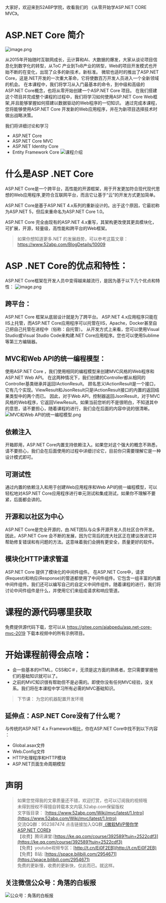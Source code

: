 大家好，欢迎来到52ABP学院，收看我们的 《从零开始学ASP.NET CORE MVC》。

# ASP.NET Core 简介

![image.png](https://upload-images.jianshu.io/upload_images/1979022-3081bbc420a6ffbc.png)

从2015年开始随时互联网成长，云计算和AI、大数据的爆发，大家从谈论项目信息化到数字化的转型，从ToC
产业到ToB产业的转型，Web的项目开发模式也开始不断的在变化，出现了众多的新技术，新标准。
微软也适时的推出了ASP.NET Core，这是.NET开发的一次重大革命，它将使数百万开发人员进入一个全新领域
的机会。
在本课程中，我们将学习从入门最基本的命令，到中级和高级的ASP.NET Core概念，也将从零开始创建一个ASP.NET Core 项目。 
在我们搭建这个项目并完成整个课程的过程中，我们将学习如何使用ASP.NET Core Web框架,并且能够掌握如何搭建以数据驱动的Web程序的一切知识。
通过完成本课程，您将能够使用ASP.NET Core 开发新的Web应用程序，并在为新项目选择技术时做出战略决策。

我们将详细讨论和学习
- ASP.NET Core
- ASP.NET Core MVC
- ASP.NET Identity Core
- Entity Framework Core
![课程介绍](https://upload-images.jianshu.io/upload_images/1979022-c0c6a5d22bda16a1.png)


# 什么是ASP .NET Core

ASP.NET Core是一个跨平台，高性能的开源框架，用于开发更加符合现代现代思想的Web应用程序,更符合互联网平台，而且它让基于“云”的开发方式更加简单。

ASP.NET Core是基于ASP.NET 4.x系列的重新设计的。出于这个原因，它最初称为ASP.NET 5，但后来重命名为ASP.NET Core 1.0。

ASP.NET Core 完全由现有的ASP.NET 4.x重写，其架构更改使其更具模块化，可扩展，开源，轻量级，高性能和跨平台的Web框架。 

> 如果你想知道更多.NET 的发展趋势，可以参考这篇文章：https://www.52abp.com/BlogDetails/10009

# ASP .NET Core的优点和特性：

ASP.NET Core框架在开发人员中变得越来越流行，是因为基于以下几个优点和特性：
![image.png](https://upload-images.jianshu.io/upload_images/1979022-4b67c7da6a070999.png)

##  跨平台：
ASP.NET Core 框架从底层设计就是为了跨平台。 
ASP.NET 4.x应用程序只能在IIS上托管，而ASP.NET Core应用程序可以托管在IIS，Apache，Docker甚至自己把自己托管在进程中（俗称：自托管）。
从开发方式上来看，您可以使用Visual Studio或Visual Studio Code来构建.NET Core应用程序。您也可以使用Sublime等第三方编辑器。

## MVC和Web API的统一编程模型：
使用ASP.NET Core ，我们使用相同的编程模型来创建MVC风格的Web程序和ASP.NET Web API。
在这两种情况下，我们创建的Controller都从相同的Controller基类继承并返回IActionResult。
顾名思义IActionResult是一个接口，它有几个实现。ViewResult和JsonResult只是IActionResult接口的内置的返回结果类型中的两个而已。
因此，对于Web API，控制器返回JsonResult，对于MVC风格的Web程序，它返回ViewResult。如果当前您听的不是很明白，不知道其中的意思，请不要担心，随着课程的进行，我们会在后面的内容中说的很清晰。
![MVC和Web API的统一编程模型.png](https://upload-images.jianshu.io/upload_images/1979022-fa4a225134b68400.png)


## 依赖注入
开箱即用，ASP.NET Core内置支持依赖注入。如果您对这个强大的概念不熟悉，请不要担心，我们会在后面使用的过程中详细讨论它，目前你只需要理解它是一种设计模式即可。

## 可测试性
通过内置的依赖注入和用于创建Web应用程序和Web API的统一编程模型，可以轻松地对ASP.NET Core应用程序进行单元测试和集成测试，如果你不理解不要紧，后面都会讲的。
## 开源和以社区为中心
 ASP.NET Core是完全开源的，由.NET团队与众多开源开发人员社区合作开发。因此，ASP.NET Core 会不断的发展，因为它背后的庞大社区正在建议改进它并帮助修复错误和有问题的方法。这意味着我们会拥有更安全，质量更好的软件。
## 模块化HTTP请求管道
 ASP.NET Core 提供了模块化的中间件组件。 
在ASP.NET Core中，请求(Request)和响应(Response)的管道都使用了中间件组件。它包含一组丰富的内置中间件组件。我们还可以编写自己的自定义中间件组件。随着课程的进行，我们将讨论中间件组件是什么，并使用它们来组成请求和响应管道。

 
# 课程的源代码哪里获取
免费提供源代码下载，您可以从 https://gitee.com/aiabpedu/asp.net-core-mvc-2019 下载本视频中的所有示例项目。 
 
# 开始课程前得会点啥： 
* 会一些基本的HTML，CSS和C＃，无须是这方面的熟练者。您只需要掌握他们的基础知识就可以了。
* 之前的MVC知识很有帮助但不是必需的。即使你没有任何MVC经验，没关系。我们将在本课程中学习所有必需的MVC基础知识。

> 下节课： 为您的机器配置开发环境

 ## 延伸点：ASP.NET Core没有了什么呢？

与传统的ASP.NET 4.x Framework相比，你在ASP.NET Core中找不到以下内容 ：
* Global.asax文件
* Web.Config文件
* HTTP处理程序和HTTP模块
* ASP.NET页面生命周期模型



# 声明

> 如果您觉得我的文章质量还不错，欢迎打赏，也可以订阅我的视频哦 </br>
> 未得到授权不得擅自转载本文内容,52abp.com保留版权</br>
> 文字版目录： [https://www.52abp.com/Wiki/mvc/latest/1.Intro](https://www.52abp.com/Wiki/mvc/latest/1.Intro) </br>
> 交流QQ群：952387474 点击链接加入QQ群[《微软MVP带你学ASP.NET CORE》](https://jq.qq.com/?_wv=1027&k=5nq4PFQ)</br>
> 【收费】腾讯课堂:[https://ke.qq.com/course/392589?tuin=2522cdf3](https://ke.qq.com/course/392589?tuin=2522cdf3) </br>
> 【免费】youtube视频专区：[http://t.cn/Ei0F2EB](http://t.cn/Ei0F2EB) </br>
>【免费】B站: [https://space.bilibili.com/2954671](https://space.bilibili.com/2954671) </br>
>免费的更新慢，收费的更新快，仅此而已。就这样。 </br>


## 关注微信公众号：角落的白板报
![公众号：角落的白板报](https://upload-images.jianshu.io/upload_images/1979022-f19c505c18160c16.png)